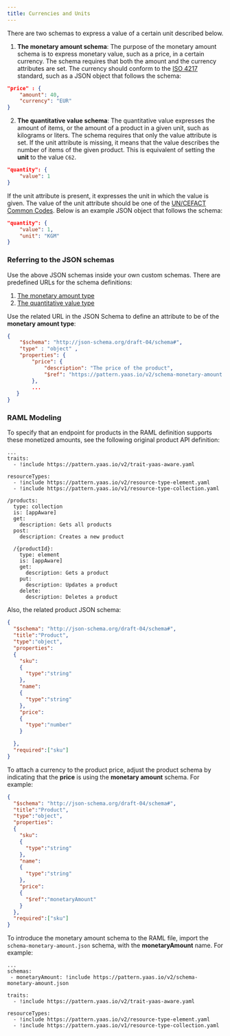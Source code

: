 ```yaml
---
title: Currencies and Units
---
```


There are two schemas to express a value of a certain unit described below.

1. **The monetary amount schema**:
The purpose of the monetary amount schema is to express monetary value, such as a price, in a certain currency. The schema requires that both the amount and the currency attributes are set. The currency should conform to the [ISO 4217](http://www.iso.org/iso/home/standards/currency_codes.htm) standard, such as a JSON object that follows the schema:
``` json
"price" : {
    "amount": 40,
    "currency": "EUR"
}
```
2. **The quantitative value schema**:
The quantitative value expresses the amount of items, or the amount of a product in a given unit, such as kilograms or liters. The schema requires that only the value attribute is set. If the unit attribute is missing, it means that the value describes the number of items of the given product. This is equivalent of setting the **unit** to the value `C62`.
``` json
"quantity": {
    "value": 1
}
```
If the unit attribute is present, it expresses the unit in which the value is given. The value of the unit attribute should be one of the [UN/CEFACT Common Codes](http://www.unece.org/cefact/codesfortrade/codes_index.html). Below is an example JSON object that follows the schema:
``` json
"quantity": {
    "value": 1,
    "unit": "KGM"
}
```

### Referring to the JSON schemas
Use the above JSON schemas inside your own custom schemas. There are predefined URLs for the schema definitions:

1. [The monetary amount type](https://pattern.yaas.io/v2/schema-monetary-amount.json)
2. [The quantitative value type](https://pattern.yaas.io/v2/schema-quantitative-value.json)

Use the related URL in the JSON Schema to define an attribute to be of the **monetary amount type**:

``` json
{
    "$schema": "http://json-schema.org/draft-04/schema#",
    "type" : "object" ,
    "properties": {
        "price": {
            "description": "The price of the product",
            "$ref": "https://pattern.yaas.io/v2/schema-monetary-amount.json"
        },
        ...
   }
}
```

### RAML Modeling

To specify that an endpoint for products in the RAML definition supports these monetized amounts, see the following original product API definition:

``` no-highlight
...
traits:
  - !include https://pattern.yaas.io/v2/trait-yaas-aware.yaml

resourceTypes:
  - !include https://pattern.yaas.io/v2/resource-type-element.yaml
  - !include https://pattern.yaas.io/v1/resource-type-collection.yaml

/products:
  type: collection
  is: [appAware]
  get:
    description: Gets all products
  post:
    description: Creates a new product

  /{productId}:
    type: element
    is: [appAware]
    get:
      description: Gets a product
    put:
      description: Updates a product
    delete:
      description: Deletes a product
```

Also, the related product JSON schema:

``` json
{
  "$schema": "http://json-schema.org/draft-04/schema#",
  "title":"Product",
  "type":"object",
  "properties":
  {
    "sku":
    {
      "type":"string"
    },
    "name":
    {
      "type":"string"
    },
    "price":
    {
      "type":"number"
    }

  },
  "required":["sku"]
}
```

To attach a currency to the product price, adjust the product schema by indicating that the **price** is using the **monetary amount** schema. For example:

``` json
{
  "$schema": "http://json-schema.org/draft-04/schema#",
  "title":"Product",
  "type":"object",
  "properties":
  {
    "sku":
    {
      "type":"string"
    },
    "name":
    {
      "type":"string"
    },
    "price":
    {
      "$ref":"monetaryAmount"
    }
  },
  "required":["sku"]
}
```

To introduce the monetary amount schema to the RAML file, import the `schema-monetary-amount.json` schema, with the **monetaryAmount** name. For example:

``` no-highlight
...
schemas:
 - monetaryAmount: !include https://pattern.yaas.io/v2/schema-monetary-amount.json

traits:
  - !include https://pattern.yaas.io/v2/trait-yaas-aware.yaml

resourceTypes:
  - !include https://pattern.yaas.io/v2/resource-type-element.yaml
  - !include https://pattern.yaas.io/v1/resource-type-collection.yaml
```
